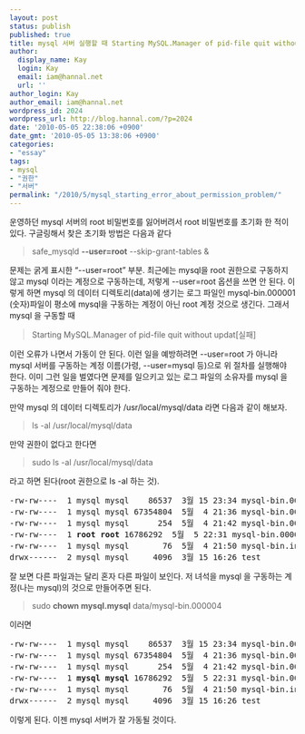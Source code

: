 ```yaml
---
layout: post
status: publish
published: true
title: mysql 서버 실행할 때 Starting MySQL.Manager of pid-file quit without updating 오류
author:
  display_name: Kay
  login: Kay
  email: iam@hannal.net
  url: ''
author_login: Kay
author_email: iam@hannal.net
wordpress_id: 2024
wordpress_url: http://blog.hannal.com/?p=2024
date: '2010-05-05 22:38:06 +0900'
date_gmt: '2010-05-05 13:38:06 +0900'
categories:
- "essay"
tags:
- mysql
- "권한"
- "서버"
permalink: "/2010/5/mysql_starting_error_about_permission_problem/"
---
```

<p>운영하던 mysql 서버의 root 비밀번호를 잃어버려서 root 비밀번호를 초기화 한 적이 있다. 구글링해서 찾은 초기화 방법은 다음과 같다</p>
<blockquote><p>safe_mysqld <strong>--user=root</strong> --skip-grant-tables &amp;</p></blockquote>
<p>문제는 굵게 표시한 “--user=root” 부분. 최근에는 mysql을 root 권한으로 구동하지 않고 mysql 이라는 계정으로 구동하는데, 저렇게 --user=root 옵션을 쓰면 안 된다. 이렇게 하면 mysql 의 데이터 디렉토리(data)에 생기는 로그 파일인 mysql-bin.000001 (숫자)파일이 평소에 mysql을 구동하는 계정이 아닌 root 계정 것으로 생긴다. 그래서 mysql 을 구동할 때</p>
<blockquote><p>Starting MySQL.Manager of pid-file quit without updat[실패]</p></blockquote>
<p>이런 오류가 나면서 가동이 안 된다. 이런 일을 예방하려면 --user=root 가 아니라 mysql 서버를 구동하는 계정 이름(가령, --user=mysql 등)으로 위 절차를 실행해야 한다. 이미 그런 일을 벌였다면 문제를 일으키고 있는 로그 파일의 소유자를 mysql 을 구동하는 계정으로 만들어 줘야 한다.</p>
<p>만약 mysql 의 데이터 디렉토리가 /usr/local/mysql/data 라면 다음과 같이 해보자.</p>
<blockquote><p>ls -al /usr/local/mysql/data</p></blockquote>
<p>만약 권한이 없다고 한다면</p>
<blockquote><p>sudo ls -al /usr/local/mysql/data</p></blockquote>
<p>라고 하면 된다(root 권한으로 ls -al 하는 것).</p>
<pre>-rw-rw----  1 mysql mysql    86537  3월 15 23:34 mysql-bin.000001
-rw-rw----  1 mysql mysql 67354804  5월  4 21:36 mysql-bin.000002
-rw-rw----  1 mysql mysql      254  5월  4 21:42 mysql-bin.000003
-rw-rw----  1 <strong>root root</strong> 16786292  5월  5 22:31 mysql-bin.000004
-rw-rw----  1 mysql mysql       76  5월  4 21:50 mysql-bin.index
drwx------  2 mysql mysql     4096  3월 15 16:26 test</pre>
<p>잘 보면 다른 파일과는 달리 혼자 다른 파일이 보인다. 저 녀석을 mysql 을 구동하는 계정(나는 mysql)의 것으로 만들어주면 된다.</p>
<blockquote><p>sudo <strong>chown mysql.mysql</strong> data/mysql-bin.000004</p></blockquote>
<p>이러면</p>
<pre>-rw-rw----  1 mysql mysql    86537  3월 15 23:34 mysql-bin.000001
-rw-rw----  1 mysql mysql 67354804  5월  4 21:36 mysql-bin.000002
-rw-rw----  1 mysql mysql      254  5월  4 21:42 mysql-bin.000003
-rw-rw----  1 <strong>mysql mysql</strong> 16786292  5월  5 22:31 mysql-bin.000004
-rw-rw----  1 mysql mysql       76  5월  4 21:50 mysql-bin.index
drwx------  2 mysql mysql     4096  3월 15 16:26 test</pre>
<p>이렇게 된다. 이젠 mysql 서버가 잘 가동될 것이다.</p>
